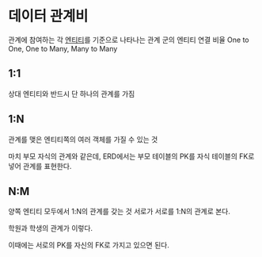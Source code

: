 # 데이터 관계비
관계에 참여하는 각 [엔티티](ComputerScience/DataBase/Entity.md)를 기준으로 나타나는 관계 군의 엔티티 연결 비율
One to One, One to Many, Many to Many

## 1:1
상대 엔티티와 반드시 단 하나의 관계를 가짐

## 1:N
관계를 맺은 엔티티쪽의 여러 객체를 가질 수 있는 것

마치 부모 자식의 관계와 같은데, ERD에서는 부모 테이블의 PK를 자식 테이블의 FK로 넣어 관계를 표현한다.

## N:M
양쪽 엔티티 모두에서 1:N의 관계를 갖는 것 서로가 서로를 1:N의 관계로 본다.

학원과 학생의 관계가 이렇다.

이때에는 서로의 PK를 자신의 FK로 가지고 있으면 된다.